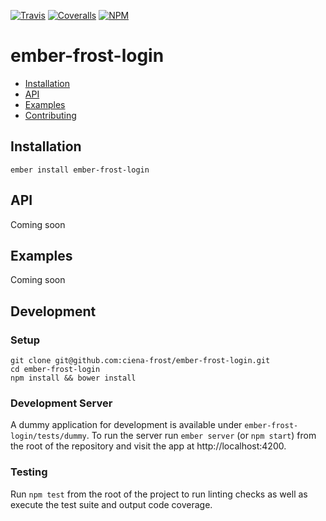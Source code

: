 [ci-img]: https://img.shields.io/travis/ciena-frost/ember-frost-login.svg "CI Build Status"
[ci-url]: https://travis-ci.org/ciena-frost/ember-frost-login

[cov-img]: https://img.shields.io/coveralls/ciena-frost/ember-frost-login.svg "Code Coverage"
[cov-url]: https://coveralls.io/github/ciena-frost/ember-frost-login

[npm-img]: https://img.shields.io/npm/v/ember-frost-login.svg "Version"
[npm-url]: https://www.npmjs.com/package/ember-frost-login

[![Travis][ci-img]][ci-url] [![Coveralls][cov-img]][cov-url] [![NPM][npm-img]][npm-url]

# ember-frost-login

 * [Installation](#Installation)
 * [API](#API)
 * [Examples](#Examples)
 * [Contributing](#Contributing)

## Installation
```
ember install ember-frost-login
```

## API
Coming soon

## Examples
Coming soon

## Development
### Setup
```
git clone git@github.com:ciena-frost/ember-frost-login.git
cd ember-frost-login
npm install && bower install
```

### Development Server
A dummy application for development is available under `ember-frost-login/tests/dummy`.
To run the server run `ember server` (or `npm start`) from the root of the repository and
visit the app at http://localhost:4200.

### Testing
Run `npm test` from the root of the project to run linting checks as well as execute the test suite
and output code coverage.
